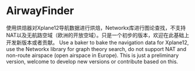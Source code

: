 # AirwayFinder
使用烘焙器对Xplane12导航数据进行烘焙，Networkx库进行图论查找，不支持NAT以及无航路空域（欧洲的开放空域）。只是一个初步的版本，欢迎在此基础上开发新版本或者贡献。
Use a baker to bake the navigation data for Xplane12, use the Networkx library for graph theory search, do not support NAT and non-route airspace (open airspace in Europe). This is just a preliminary version, welcome to develop new versions or contribute based on this.
